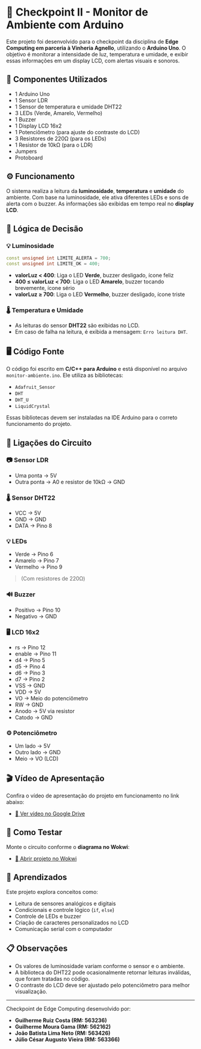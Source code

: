 # 📍 Checkpoint II - Monitor de Ambiente com Arduino

Este projeto foi desenvolvido para o checkpoint da disciplina de **Edge Computing em parceria à Vinheria Agnello**, utilizando o **Arduino Uno**. O objetivo é monitorar a intensidade de luz, temperatura e umidade, e exibir essas informações em um display LCD, com alertas visuais e sonoros.

## 🧰 Componentes Utilizados

- 1 Arduino Uno
- 1 Sensor LDR
- 1 Sensor de temperatura e umidade DHT22
- 3 LEDs (Verde, Amarelo, Vermelho)
- 1 Buzzer
- 1 Display LCD 16x2
- 1 Potenciômetro (para ajuste do contraste do LCD)
- 3 Resistores de 220Ω (para os LEDs)
- 1 Resistor de 10kΩ (para o LDR)
- Jumpers
- Protoboard

## ⚙️ Funcionamento

O sistema realiza a leitura da **luminosidade**, **temperatura** e **umidade** do ambiente. Com base na luminosidade, ele ativa diferentes LEDs e sons de alerta com o buzzer. As informações são exibidas em tempo real no **display LCD**.

## 🔄 Lógica de Decisão

### 💡 Luminosidade

```cpp
const unsigned int LIMITE_ALERTA = 700;
const unsigned int LIMITE_OK = 400;
```

- **valorLuz < 400**: Liga o LED **Verde**, buzzer desligado, ícone feliz
- **400 ≤ valorLuz < 700**: Liga o LED **Amarelo**, buzzer tocando brevemente, ícone sério
- **valorLuz ≥ 700**: Liga o LED **Vermelho**, buzzer desligado, ícone triste

### 🌡️ Temperatura e Umidade

- As leituras do sensor **DHT22** são exibidas no LCD.
- Em caso de falha na leitura, é exibida a mensagem: `Erro leitura DHT`.

## 🖥️ Código Fonte

O código foi escrito em **C/C++ para Arduino** e está disponível no arquivo `monitor-ambiente.ino`. Ele utiliza as bibliotecas:

- `Adafruit_Sensor`
- `DHT`
- `DHT_U`
- `LiquidCrystal`

Essas bibliotecas devem ser instaladas na IDE Arduino para o correto funcionamento do projeto.

## 🔌 Ligações do Circuito

### 📷 Sensor LDR
- Uma ponta → 5V  
- Outra ponta → A0 e resistor de 10kΩ → GND

### 🌡️ Sensor DHT22
- VCC → 5V  
- GND → GND  
- DATA → Pino 8

### 💡 LEDs
- Verde → Pino 6  
- Amarelo → Pino 7  
- Vermelho → Pino 9  
> (Com resistores de 220Ω)

### 🔊 Buzzer
- Positivo → Pino 10  
- Negativo → GND

### 🖥️ LCD 16x2
- rs → Pino 12  
- enable → Pino 11  
- d4 → Pino 5  
- d5 → Pino 4  
- d6 → Pino 3  
- d7 → Pino 2  
- VSS → GND  
- VDD → 5V  
- VO → Meio do potenciômetro  
- RW → GND  
- Anodo → 5V via resistor  
- Catodo → GND

### ⚙️ Potenciômetro
- Um lado → 5V  
- Outro lado → GND  
- Meio → VO (LCD)

## 🎬 Vídeo de Apresentação
Confira o vídeo de apresentação do projeto em funcionamento no link abaixo:

- [🔗 Ver vídeo no Google Drive](https://drive.google.com/file/d/1GhWGCmn7vufVgeovqUPlMMioTjpA7dhl/view)

## 📀 Como Testar

Monte o circuito conforme o **diagrama no Wokwi**:

- [🔗 Abrir projeto no Wokwi](https://wokwi.com/projects/431033596095781889)

## 📕 Aprendizados

Este projeto explora conceitos como:

- Leitura de sensores analógicos e digitais
- Condicionais e controle lógico (`if`, `else`)
- Controle de LEDs e buzzer
- Criação de caracteres personalizados no LCD
- Comunicação serial com o computador

## 📋 Observações

- Os valores de luminosidade variam conforme o sensor e o ambiente.
- A biblioteca do DHT22 pode ocasionalmente retornar leituras inválidas, que foram tratadas no código.
- O contraste do LCD deve ser ajustado pelo potenciômetro para melhor visualização.

---

Checkpoint de Edge Computing desenvolvido por:  
- **Guilherme Ruiz Costa (RM: 563236)**  
- **Guilherme Moura Gama (RM: 562162)**  
- **João Batista Lima Neto (RM: 563426)**  
- **Júlio César Augusto Vieira (RM: 563366)**
